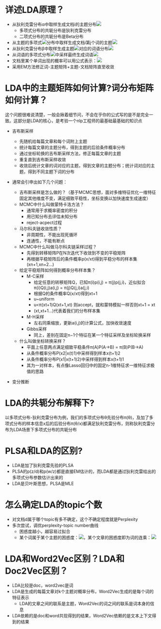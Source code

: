# 详述LDA原理？
- 从狄利克雷分布α中取样生成文档i的主题分布![](https://tva1.sinaimg.cn/large/006y8mN6gy1g9b8vd6yi8j300c00f0qn.jpg)
    - 多项式分布的共轭分布是狄利克雷分布
    - 二项式分布的共轭分布是Beta分布
- 从主题的多项式![](https://tva1.sinaimg.cn/large/006y8mN6gy1g9b8vd6yi8j300c00f0qn.jpg)分布中取样生成文档i第j个词的主题![](https://tva1.sinaimg.cn/large/006y8mN6gy1g9b8vq647gj300i00e0r3.jpg)
- 从狄利克雷分布β中取样生成主题![](https://tva1.sinaimg.cn/large/006y8mN6gy1g9b8vq647gj300i00e0r3.jpg)对应的词语分布![](https://tva1.sinaimg.cn/large/006y8mN6gy1g9b8u1wbj1j300q00j3y9.jpg)
- 从词语的多项式分布![](https://tva1.sinaimg.cn/large/006y8mN6gy1g9b8u1wbj1j300q00j3y9.jpg)中采样最终生成词语![](https://tva1.sinaimg.cn/large/006y8mN6gy1g9b8uydisuj300n00e0s0.jpg)
- 文档里某个单词出现的概率可以用公式表示：![](https://tva1.sinaimg.cn/large/006y8mN6gy1g9b9y6avdtj306e01jdfo.jpg)
- 采用EM方法修正词-主题矩阵+主题-文档矩阵直至收敛

# LDA中的主题矩阵如何计算?词分布矩阵如何计算？
这个问题很难说清楚，一般会揪着细节问，不会在乎你的公式写的是不是完全一致。这部分是LDA的核心，是考验一个nlp工程师的最基础最基础的知识点
- 吉布斯采样
	- 先随机给每篇文章和每个词附上主题
	- 统计每篇文章的主题分布，得到主题的后验条件概率分布
	- 通过坐标轮换的吉布斯采样方法，修正每篇文章的主题
	- 重复直到吉布斯采样收敛
	- 收敛后统计文章的词对应的主题，得到文章的主题分布；统计词对应的主题，得到不同主题下词的分布

- 通常会引申出如下几个问题：
	- 吉布斯采样是怎么做的？（基于MCMC思想，面对多维特征优化一维特征固定其他维度不变，满足细致平稳性，坐标变换以加快速度生成速度）
	- MCMC中什么叫做蒙特卡洛方法？
		- 通常用于求概率密度的积分
		- 用已知分布去评估未知分布
		- reject-acpect过程
	- 马尔科夫链收敛性质？
		- 非周期性，不能出现死循环
		- 连通性，不能有断点
	- MCMC中什么叫做马尔科夫链采样过程？
		- 先得到转移矩阵P在N次迭代下收敛到不变的平稳矩阵
		- 再根据平稳矩阵后的条件概率p(x/xt)得到平稳分布的样本集(xn+1,xn+2...)
	- 给定平稳矩阵如何得到概率分布样本集？
		- M-C采样
			- 给定任意的转移矩阵Q，已知π(i)p(i,j) = π(j)p(j,i)，近似拟合π(i)Q(i,j)a(i,j) = π(j)Q(j,i)a(j,i)
			- 根据Q的条件概率Q(x/xt)得到xt+1
			- u~uniform
			- u<π(xt+1)Q(xt+1,xt) 则accept，就和蒙特模拟一样否则xt+1 = xt
			- (xt,xt+1...)代表着我们的分布样本集
		- M-H采样
			- 左右同乘缩放，更新a(i,j)的计算公式，加快收敛速度
		- Gibbs采样
			- 同上，差别在固定n−1个特征在某一个特征采样及坐标轮换采样
	- 什么叫做坐标转换采样？
		- 平面上任意两点满足细致平稳条件π(A)P(A->B) = π(B)P(B->A)
		- 从条件概率分布P(x2|x(t)1)中采样得到样本x(t+1)2
		- 从条件概率分布P(x1|x(t+1)2)中采样得到样本x(t+1)1
		- 其为一对样本，有点像Lasso回归中的固定n-1维特征求一维特征求极值的思路

- 变分推断


# LDA的共轭分布解释下?
以多项式分布-狄利克雷分布为例，我们的多项式分布θ先验分布π(θ)，及加了多项式分布的样本信息x后的后验分布π(θ/x)都满足狄利克雷分布，则称狄利克雷分布为LDA场景下多项式分布的共轭分布


# PLSA和LDA的区别?
- LDA是加了狄利克雷先验的PLSA
- PLSA的p(z/d)和p(w/z)都是直接EM估计的，而LDA都是通过狄利克雷给出的多项式分布参数估计出来的
- LDA是贝叶斯思想，PLSA是MLE

# 怎么确定LDA的topic个数
- 对文档d属于哪个topic有多不确定，这个不确定程度就是Perplexity
- 多次尝试，调优perplexity-topic number曲线
    - 困惑度越小，越容易过拟合
    - 某个词属于某个主题的困惑度：![](https://tva1.sinaimg.cn/large/006y8mN6gy1g9b7zjns8uj305i012jr7.jpg)，某个文章的困惑度即为词的连乘：![](https://tva1.sinaimg.cn/large/006y8mN6gy1g9b83z3d22j304q01dweb.jpg)

# LDA和Word2Vec区别？LDA和Doc2Vec区别？
- LDA比较是doc，word2vec是词
- LDA是生成的每篇文章对k个主题对概率分布，Word2Vec生成的是每个词的特征表示
    - LDA的文章之间的联系是主题，Word2Vec的词之间的联系是词本身的信息
- LDA依赖的是doc和word共现得到的结果，Word2Vec依赖的是文本上下文得到的结果
